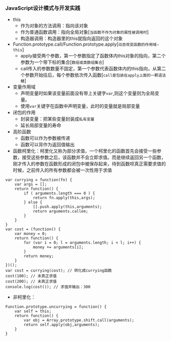 ### JavaScript设计模式与开发实践
+ this
	+ 作为对象的方法调用：指向该对象
	+ 作为普通函数调用：指向全局对象[`当函数不作为对象的属性被调用时`]
	+ 构造器调用：构造器里的this就指向返回的这个对象
+ Function.prototype.call/Function.prototype.apply[`动态改变函数的作用域—this`] 
	+ apply接受两个参数，第一个参数指定了函数体内this对象的指向，第二个参数为一个带下标的集合[`数组或类数组集合`]
	+ call传入的参数数量不固定，第一个参数代表函数体内的this指向，从第二个参数开始往后，每个参数依次传入函数[`call是包装在apply上面的一颗语法糖`] 
+ 变量作用域
	+ 声明变量时如果该变量前面没有带上关键字`var`,则这个变量则为全局变量。
	+ 使用`var`关键字在函数中声明变量，此时的变量就是局部变量
+ 闭包的作用
	+ 封装变量：把某些变量封装成`私有变量`
	+ 延长局部变量的寿命
+ 高阶函数
	+ 函数可以作为参数被传递
	+ 函数可以背作为返回值输出 
+ 函数柯里化：柯里化又称为部分求值，一个柯里化的函数首先会接受一些参数，接受这些参数之后，该函数并不会立即求值。而是继续返回另一个函数，刚才传入的参数在函数形成的闭包中被保存起来，待到函数呗真正需要求值的时候，之前传入的所有参数都会被一次性用于求值
```
var currying = function(fn) {
	var args = [];
	return function() {
		if ( arguments.length === 0 ) {
			return fn.apply(this,args);
		} else {
			[].push.apply(this,arguments);
			return arguments.callee;
		}
	}
}
var cost = (function() {
	var money = 0;
	return function() {
		for (var i = 0; l = arguments.length; i < l; i++) {
			money += arguments[i];
		}
		return money;
	}
})();
var cost = currying(cost); // 转化成currying函数
cost(100); // 未真正求值
cost(200); // 未真正求值
console.log(cost()); // 求值并输出：300
```
+ 非柯里化：
```
Function.prototype.uncurrying = function() {
	var self = this;
	return function() {
		var obj = Array.prototype.shift.call(arguments);
		return self.apply(obj,arguments);
	}
}
```